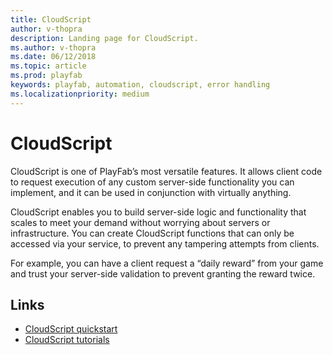 ```yaml
---
title: CloudScript
author: v-thopra
description: Landing page for CloudScript.
ms.author: v-thopra
ms.date: 06/12/2018
ms.topic: article
ms.prod: playfab
keywords: playfab, automation, cloudscript, error handling
ms.localizationpriority: medium
---
```


# CloudScript

CloudScript is one of PlayFab’s most versatile features. It allows client code to request execution of any custom server-side functionality you can implement, and it can be used in conjunction with virtually anything. 

CloudScript enables you to build server-side logic and functionality that scales to meet your demand without worrying about servers or infrastructure. You can create CloudScript functions that can only be accessed via your service, to prevent any tampering attempts from clients. 

For example, you can have a client request a “daily reward” from your game and trust your server-side validation to prevent granting the reward twice.

## Links

- [CloudScript quickstart](quickstart.md)
- [CloudScript tutorials](tutorials.md)